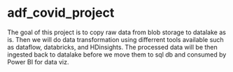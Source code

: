 # adf_covid_project

The goal of this project is to copy raw data from blob storage to datalake as is. Then  we will do data transformation using differrent tools available such as dataflow, databricks, and HDinsights. The processed data will be then ingested back to datalake before we move them to sql db and consumed by Power BI for data viz.

